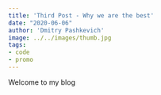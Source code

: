 ```yaml
---
title: 'Third Post - Why we are the best'
date: "2020-06-06"
author: 'Dmitry Pashkevich'
image: ../../images/thumb.jpg
tags:
- code
- promo
---
```


Welcome to my blog